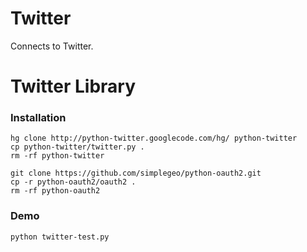 # Twitter

Connects to Twitter.

# Twitter Library

### Installation
	hg clone http://python-twitter.googlecode.com/hg/ python-twitter
	cp python-twitter/twitter.py .
	rm -rf python-twitter

	git clone https://github.com/simplegeo/python-oauth2.git
	cp -r python-oauth2/oauth2 .
	rm -rf python-oauth2

### Demo

	python twitter-test.py

